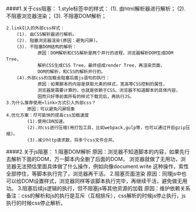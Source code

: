 ####1.关于css阻塞： 
    1.style标签中的样式：
        (1). 由html解析器进行解析；
        (2). 不阻塞浏览器渲染；
        (3). 不阻塞DOM解析；
        
    2.link引入的外部css样式：
        (1). 由CSS解析器进行解析。
        (2). 阻塞浏览器渲染(原因：避免闪屏)。       
        (3). 不阻塞DOM结构的解析：
                原因：DOM解析和CSS解析是两个并行的进程，浏览器解析DOM生成DOM Tree，
                解析CSS生成CSS Tree，最终组成render Tree，再渲染页面，
                DOM的解析，和CSS的解析并行的。
        (4).外部css的加载会阻塞后面js语句的执行：
                原因：如果脚本的内容是获取元素的样式，宽高等CSS控制的属性，
                浏览器是需要计算的，也就是依赖于CSS。浏览器不知道脚本的具体内容，
                因而只好等前面所有的样式下载完后，再执行JS。
    3.为什么推荐使用<link>方式引入外部css？
            原因：可以避免闪屏现象
    4.优化方案：尽可能快的提高css加载速度
        	(1).使用CDN加速。
    	    (2).对css进行压缩(用打包工具，比如webpack,gulp等，也可以通过开启gzip压缩)。
    	    (3).减少http请求数，将多个css文件合并。

####2.关于js阻塞：
    1.阻塞DOM解析
        	原因：浏览器不知道脚本的内容，如果先行去解析下面的DOM，万一脚本内全删了后面的DOM，
        	浏览器就做了无用功，浏览器无法预估里面具体做了什么操作，例如向像document.write
        	这种操作，索性全部停住，等脚本执行完了，浏览器再干活。	
    2.阻塞页面渲染
        	原因：同理js中也可以给DOM设置样式，浏览器同样等该脚本执行完毕，再继续干活，避免做无用功。
    3.阻塞后续js逻辑的执行，但不阻塞js等其他资源的加载
        原因：维护依赖关系
    备注：css的解析和js的执行是互斥（互相排斥），css解析的时候js停止执行，js执行的时候css停止解析。

```